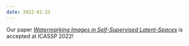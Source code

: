 ```yaml
---
date: 2022-01-21
---
```


Our paper [*Watermarking Images in Self-Supervised Latent-Spaces*](publications/sslwatermarking/) is accepted at ICASSP 2022!